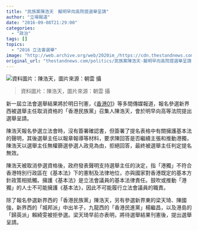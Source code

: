```yaml
---
title: "民族黨陳浩天　擬明早向高院提選舉呈請"
author: "立場報道"
date: "2016-09-08T21:29:00"
categories:
  - "政治"
tags: []
topics:
  - "2016 立法會選舉"
image: "http://web.archive.org/web/2020im_/https://cdn.thestandnews.com/media/photos/cache/13679979_720389988099949_3301296622487348849_o_Zjbio_1200x0.png"
original_url: "thestandnews.com/politics/民族黨陳浩天-擬明早向高院提選舉呈請"
---
```

![資料圖片：陳浩天，圖片來源：朝雲 攝](http://web.archive.org/web/2020im_/https://cdn.thestandnews.com/media/photos/cache/13679979_720389988099949_3301296622487348849_o_Zjbio_1200x0.png)

> 資料圖片：陳浩天，圖片來源：朝雲 攝

新一屆立法會選舉結果將於明日刊憲，《[香港01](http://web.archive.org/web/20210628214410/http://www.hk01.com/%E7%AB%8B%E6%B3%95%E6%9C%83%E9%81%B8%E8%88%89/42128/-%E7%AB%8B%E6%9C%83%E9%81%B8%E6%88%B0-%E6%B0%91%E6%97%8F%E9%BB%A8%E9%99%B3%E6%B5%A9%E5%A4%A9%E6%98%8E%E5%A4%A9%E6%8F%90%E9%81%B8%E8%88%89%E5%91%88%E8%AB%8B)》等多間傳媒報道，報名參選新界西被選舉主任取消資格的「香港民族黨」召集人陳浩天，會於明早向高等法院提出選舉呈請。

陳浩天報名參選立法會時，沒有簽署確認書，但簽署了提名表格中有關擁護基本法的聲明，其後選舉主任以報章報導等材料，要求陳回答是否繼續主張和推動港獨，陳浩天以選舉主任無權篩選參選人政見為由，拒絕回答，最終被選舉主任判定提名無效。

陳浩天被取消參選資格後，政府發表聲明支持選舉主任的決定，指「港獨」不符合香港特別行政區在《基本法》下的憲制及法律地位，亦與國家對香港既定的基本方針政策相抵觸。擁護《基本法》是立法會議員的基本法律責任。鼓吹或推動「港獨」的人士不可能擁護《基本法》，因此不可能履行立法會議員的職責。

除了報名參選新界西的「香港民族黨」陳浩天，另有參選新界東的梁天琦、陳國強，新界西的「城邦派」中出羊子，九龍西的「香港民進黨」楊繼昌，以及港島的「歸英派」賴綺雯被拒參選。梁天琦早前亦表明，將待選舉結果刊憲後，提出選舉呈請。